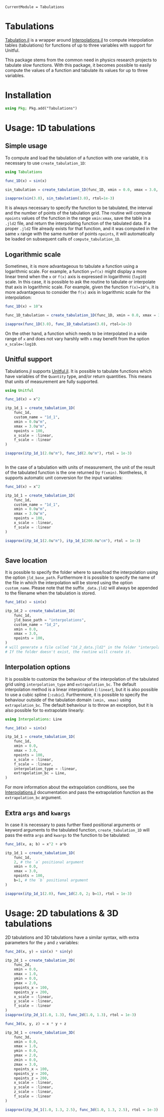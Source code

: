 ```@meta
CurrentModule = Tabulations
```

# Tabulations

[Tabulation.jl](https://github.com/aurelio-amerio/Tabulations.jl) is a wrapper around [Interpolations.jl](https://github.com/JuliaMath/Interpolations.jl) to compute interpolation tables (tabulations) for functions of up to three variables with support for Unitful. 

This package stems from the common need in physics research projects to tabulate slow functions. With this package, it becomes possible to easily compute the values of a function and tabulate its values for up to three variables. 

# Installation
```julia
using Pkg; Pkg.add("Tabulations")
```


# Usage: 1D tabulations
## Simple usage
To compute and load the tabulation of a function with one variable, it is necessary to use `create_tabulation_1D`:

```julia
using Tabulations

func_1D(x) = sin(x)

sin_tabulation = create_tabulation_1D(func_1D, xmin = 0.0, xmax = 3.0, npoints = 100) # produces a file called `func_1D_data.jld2`

isapprox(sin(3.0), sin_tabulation(3.0), rtol=1e-3)
```
It is always necessary to specify the function to be tabulated, the interval and the number of points of the tabulation grid. 
The routine will compute `npoints` values of the function in the range `xmin:xmax`, save the table in a `.jld2` file, and return the interpolating function of the tabulated data. If a proper `.jld2` file already exists for that function, and it was computed in the same `x` range with the same number of points `npoints`, it will automatically be loaded on subsequent calls of `compute_tabulation_1D`.

## Logarithmic scale

Sometimes, it is more advantageous to tabulate a function using a logarithmic scale. For example, a function `y=f(x)` might display a more linear trend when the `x` or `f(x)` axis is expressed in logarithmic (`log10`) scale. In this case, it is possible to ask the routine to tabulate or interpolate that axis in logarithmic scale. For example, given the function `f(x)=10^x`, it is more advantageous to consider the `f(x)` axis in logarithmic scale for the interpolation:

```julia
func_1D(x) = 10^x

func_1D_tabulation = create_tabulation_1D(func_1D, xmin = 0.0, xmax = 3.0, npoints = 100, f_scale=:log10)

isapprox(func_1D(3.0), func_1D_tabulation(3.0), rtol=1e-3)
```

On the other hand, a function which needs to be interpolated in a wide range of `x` and does not vary harshly with `x` may benefit from the option `x_scale=:log10`.

## Unitful support 
Tabulations.jl supports [Unitful.jl](https://github.com/PainterQubits/Unitful.jl). It is possible to tabulate functions which have variables of the `Quantity` type, and/or return quantities. This means that units of measurement are fully supported.

```julia
using Unitful

func_1d(x) = x^2

itp_1d_1 = create_tabulation_1D(
    func_1d,
    custom_name = "1d_1",
    xmin = 0.0u"m",
    xmax = 3.0u"m",
    npoints = 100,
    x_scale = :linear,
    f_scale = :linear
)

isapprox(itp_1d_1(2.0u"m"), func_1d(2.0u"m"), rtol = 1e-3)
    
```
In the case of a tabulation with units of measurement, the unit of the result of the tabulated function is the one returned by `f(xmin)`. Nontheless, it supports automatic unit conversion for the input variables:

```julia
func_1d(x) = x^2

itp_1d_1 = create_tabulation_1D(
    func_1d,
    custom_name = "1d_1",
    xmin = 0.0u"m",
    xmax = 3.0u"m",
    npoints = 100,
    x_scale = :linear,
    f_scale = :linear
)

isapprox(itp_1d_1(2.0u"m"), itp_1d_1(200.0u"cm"), rtol = 1e-3)
    
```
## Save location
It is possible to specify the folder where to save/load the interpolation using the option `jld_base_path`. Furthermore it is possible to specify the name of the file in which the interpolation will be stored using the option `custom_name`. Please note that the suffix `_data.jld2` will always be appended to the filename when the tabulation is stored. 

```julia
func_1d(x) = sin(x)

itp_1d_2 = create_tabulation_1D(
    func_1d,
    jld_base_path = "interpolations",
    custom_name = "1d_2",
    xmin = 0.0,
    xmax = 3.0,
    npoints = 100,
) 
# will generate a file called "1d_2_data.jld2" in the folder "interpolations". 
# If the folder doesn't exist, the routine will create it.
```
## Interpolation options
It is possible to customize the behaviour of the interpolation of the tabulated grid using `interpolation_type` and `extrapolation_bc`. The default interpolation method is a linear interpolation (`:linear`), but it is also possible to use a cubic spline (`:cubic`). Furthermore, it is possible to specify the behaviour outside of the tabulation domain `(xmin, xmax)` using `extrapolation_bc`. The default behaviour is to throw an exception, but it is also possible for to extrapolate linearly:

```julia
using Interpolations: Line

func_1d(x) = sin(x)

itp_1d_1 = create_tabulation_1D(
    func_1d,
    xmin = 0.0,
    xmax = 3.0,
    npoints = 100,
    x_scale = :linear,
    f_scale = :linear,
    interpolation_type = :linear,
    extrapolation_bc = Line,
)
```

For more information about the extrapolation conditions, see the [Interpolations.jl](https://juliamath.github.io/Interpolations.jl/latest/extrapolation/) documentation and pass the extrapolation function as the `extrapolation_bc` argument.

## Extra `args` and `kwargs`
In case it is necessary to pass further fixed positional arguments or keyword arguments to the tabulated function, `create_tabulation_1D` will pass the extra `args` and `kwargs` to the function to be tabulated:

```julia
func_1d(x, a; b) = x^2 + a*b

itp_1d_1 = create_tabulation_1D(
    func_1d,
    2, # the `a` positional argument 
    xmin = 0.0,
    xmax = 3.0,
    npoints = 100,
    b=1, # the `b` positional argument
)

isapprox(itp_1d_1(2.0), func_1d(2.0, 2; b=1), rtol = 1e-3)
```

# Usage: 2D tabulations & 3D tabulations
2D tabulations and 3D tabulations have a similar syntax, with extra parameters for the `y` and `z` variables:

```julia
func_2d(x, y) = sin(x) * sin(y)

itp_2d_1 = create_tabulation_2D(
    func_2d,
    xmin = 0.0,
    xmax = 1.0,
    ymin = 0.0,
    ymax = 2.0,
    npoints_x = 100,
    npoints_y = 200,
    x_scale = :linear,
    y_scale = :linear,
    f_scale = :linear
)
isapprox(itp_2d_1(1.0, 1.3), func_2d(1.0, 1.3), rtol = 1e-3)
```

```julia
func_3d(x, y, z) = x * y + z

itp_3d_1 = create_tabulation_3D(
    func_3d,
    xmin = 0.0,
    xmax = 1.0,
    ymin = 0.0,
    ymax = 2.0,
    zmin = 0.0,
    zmax = 3.0,
    npoints_x = 100,
    npoints_y = 200,
    npoints_z = 200,
    x_scale = :linear,
    y_scale = :linear,
    z_scale = :linear,
    f_scale = :linear
)

isapprox(itp_3d_1(1.0, 1.3, 2.5), func_3d(1.0, 1.3, 2.5), rtol = 1e-3)
```

